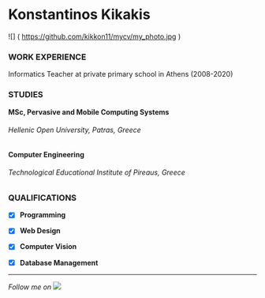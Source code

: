 # Konstantinos Kikakis
![] ( https://github.com/kikkon11/mycv/my_photo.jpg )
### WORK EXPERIENCE
Informatics Teacher at private primary school in Athens (2008-2020)
### STUDIES
**MSc, Pervasive and Mobile Computing Systems** 
###### Hellenic Open University, Patras, Greece
**Computer Engineering**
###### Technological Educational Institute of Pireaus, Greece
### QUALIFICATIONS
- [x] **Programming**
- [x] **Web Design**
- [x] **Computer Vision**
- [x] **Database Management**


***
*Follow me on* [![](https://uc9f3aad5fd71d2549b861143763.previews.dropboxusercontent.com/p/thumb/AA_xt-tpFxJ68WfbYNWVHYj6Ql1CHkKjc--yaI5R-HedxdnwaYY4-6lZBPYamE_2ivTSH-uT89eFAHi8q094QGtbaAWGffIHsDxwnLubtoUur_u1mdm9Yt4-bq4MatOn7mkZIQDVJUwD0Tr27K_BybFMtR4gCTe3ToiGuM0nfAmnsnUfJpmEEqScTKfSCTURnmEOly7bFv6OCVnvRmsJ6q9P37LWdwUC-mGzZmIeRpUZU8LJa7LGqhrYaFOKmIR4C7U8fPZlF55oEUsnVocohQJYmF9FrsSNj5-TaHzJvDbIHpVMmI8FfxWncKaGSnLJCjjA_v4YuEzbkQid3dwFdYstqY5HR6LLa2JbHzuqP5F-iLNWXO-rJinReXUW3TzXnvC2DxikzH65MEwfDNQeyQvN/p.png?fv_content=true&size_mode=5)](https://github.com/m-oikonomou "github")
